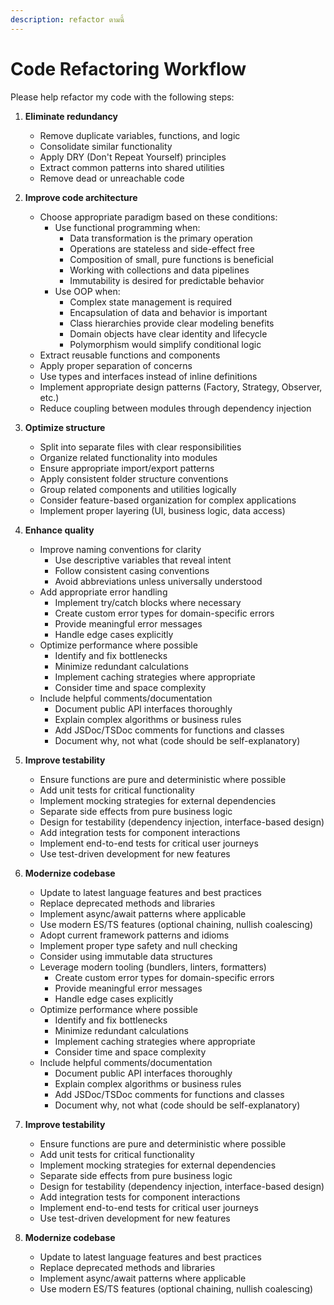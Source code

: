 ```yaml
---
description: refactor ตามนี้
---
```


# Code Refactoring Workflow

Please help refactor my code with the following steps:

1. **Eliminate redundancy**
   - Remove duplicate variables, functions, and logic
   - Consolidate similar functionality
   - Apply DRY (Don't Repeat Yourself) principles
   - Extract common patterns into shared utilities
   - Remove dead or unreachable code

2. **Improve code architecture**
   - Choose appropriate paradigm based on these conditions:
     - Use functional programming when:
       - Data transformation is the primary operation
       - Operations are stateless and side-effect free
       - Composition of small, pure functions is beneficial
       - Working with collections and data pipelines
       - Immutability is desired for predictable behavior
     - Use OOP when:
       - Complex state management is required
       - Encapsulation of data and behavior is important
       - Class hierarchies provide clear modeling benefits
       - Domain objects have clear identity and lifecycle
       - Polymorphism would simplify conditional logic
   - Extract reusable functions and components
   - Apply proper separation of concerns
   - Use types and interfaces instead of inline definitions
   - Implement appropriate design patterns (Factory, Strategy, Observer, etc.)
   - Reduce coupling between modules through dependency injection

3. **Optimize structure**
   - Split into separate files with clear responsibilities
   - Organize related functionality into modules
   - Ensure appropriate import/export patterns
   - Apply consistent folder structure conventions
   - Group related components and utilities logically
   - Consider feature-based organization for complex applications
   - Implement proper layering (UI, business logic, data access)

4. **Enhance quality**
   - Improve naming conventions for clarity
     - Use descriptive variables that reveal intent
     - Follow consistent casing conventions
     - Avoid abbreviations unless universally understood
   - Add appropriate error handling
     - Implement try/catch blocks where necessary
     - Create custom error types for domain-specific errors
     - Provide meaningful error messages
     - Handle edge cases explicitly
   - Optimize performance where possible
     - Identify and fix bottlenecks
     - Minimize redundant calculations
     - Implement caching strategies where appropriate
     - Consider time and space complexity
   - Include helpful comments/documentation
     - Document public API interfaces thoroughly
     - Explain complex algorithms or business rules
     - Add JSDoc/TSDoc comments for functions and classes
     - Document why, not what (code should be self-explanatory)

5. **Improve testability**
   - Ensure functions are pure and deterministic where possible
   - Add unit tests for critical functionality
   - Implement mocking strategies for external dependencies
   - Separate side effects from pure business logic
   - Design for testability (dependency injection, interface-based design)
   - Add integration tests for component interactions
   - Implement end-to-end tests for critical user journeys
   - Use test-driven development for new features
   
6. **Modernize codebase**
   - Update to latest language features and best practices
   - Replace deprecated methods and libraries
   - Implement async/await patterns where applicable
   - Use modern ES/TS features (optional chaining, nullish coalescing)
   - Adopt current framework patterns and idioms
   - Implement proper type safety and null checking
   - Consider using immutable data structures
   - Leverage modern tooling (bundlers, linters, formatters)
     - Create custom error types for domain-specific errors
     - Provide meaningful error messages
     - Handle edge cases explicitly
   - Optimize performance where possible
     - Identify and fix bottlenecks
     - Minimize redundant calculations
     - Implement caching strategies where appropriate
     - Consider time and space complexity
   - Include helpful comments/documentation
     - Document public API interfaces thoroughly
     - Explain complex algorithms or business rules
     - Add JSDoc/TSDoc comments for functions and classes
     - Document why, not what (code should be self-explanatory)

5. **Improve testability**
   - Ensure functions are pure and deterministic where possible
   - Add unit tests for critical functionality
   - Implement mocking strategies for external dependencies
   - Separate side effects from pure business logic
   - Design for testability (dependency injection, interface-based design)
   - Add integration tests for component interactions
   - Implement end-to-end tests for critical user journeys
   - Use test-driven development for new features
   
6. **Modernize codebase**
   - Update to latest language features and best practices
   - Replace deprecated methods and libraries
   - Implement async/await patterns where applicable
   - Use modern ES/TS features (optional chaining, nullish coalescing)